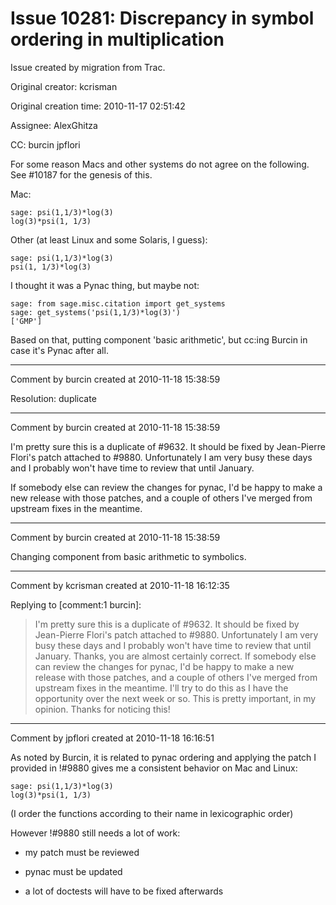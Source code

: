 # Issue 10281: Discrepancy in symbol ordering in multiplication

Issue created by migration from Trac.

Original creator: kcrisman

Original creation time: 2010-11-17 02:51:42

Assignee: AlexGhitza

CC:  burcin jpflori

For some reason Macs and other systems do not agree on the following.  See #10187 for the genesis of this.

Mac:

```
sage: psi(1,1/3)*log(3)
log(3)*psi(1, 1/3)
```


Other (at least Linux and some Solaris, I guess):

```
sage: psi(1,1/3)*log(3)
psi(1, 1/3)*log(3)
```


I thought it was a Pynac thing, but maybe not:

```
sage: from sage.misc.citation import get_systems
sage: get_systems('psi(1,1/3)*log(3)')
['GMP']
```


Based on that, putting component 'basic arithmetic', but cc:ing Burcin in case it's Pynac after all.


---

Comment by burcin created at 2010-11-18 15:38:59

Resolution: duplicate


---

Comment by burcin created at 2010-11-18 15:38:59

I'm pretty sure this is a duplicate of #9632. It should be fixed by Jean-Pierre Flori's patch attached to #9880. Unfortunately I am very busy these days and I probably won't have time to review that until January. 

If somebody else can review the changes for pynac, I'd be happy to make a new release with those patches, and a couple of others I've merged from upstream fixes in the meantime.


---

Comment by burcin created at 2010-11-18 15:38:59

Changing component from basic arithmetic to symbolics.


---

Comment by kcrisman created at 2010-11-18 16:12:35

Replying to [comment:1 burcin]:
> I'm pretty sure this is a duplicate of #9632. It should be fixed by Jean-Pierre Flori's patch attached to #9880. Unfortunately I am very busy these days and I probably won't have time to review that until January. 
Thanks, you are almost certainly correct. 
> If somebody else can review the changes for pynac, I'd be happy to make a new release with those patches, and a couple of others I've merged from upstream fixes in the meantime.
I'll try to do this as I have the opportunity over the next week or so.  This is pretty important, in my opinion.  Thanks for noticing this!


---

Comment by jpflori created at 2010-11-18 16:16:51


As noted by Burcin, it is related to pynac ordering and applying the patch I provided in !#9880 gives me a consistent behavior on Mac and Linux:



```
sage: psi(1,1/3)*log(3)
log(3)*psi(1, 1/3)
```


(I order the functions according to their name in lexicographic order)

However !#9880 still needs a lot of work:

- my patch must be reviewed

- pynac must be updated

- a lot of doctests will have to be fixed afterwards
